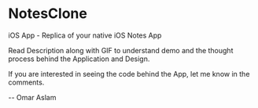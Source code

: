 # NotesClone
iOS App - Replica of your native iOS Notes App

Read Description along with GIF to understand demo and the thought process behind the Application and Design.

If you are interested in seeing the code behind the App, let me know in the comments.

-- Omar Aslam
